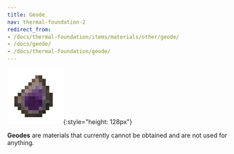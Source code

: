 ```yaml
---
title: Geode
nav: thermal-foundation-2
redirect_from:
- /docs/thermal-foundation/items/materials/other/geode/
- /docs/geode/
- /docs/thermal-foundation/geode/
---
```


![Geode](/assets/images/thermal-foundation/geode.png){:style="height: 128px"}


**Geodes** are materials that currently cannot be obtained and are not used for
anything.
